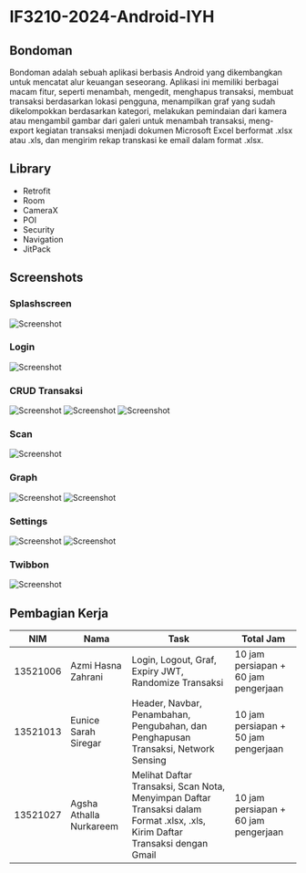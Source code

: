 # IF3210-2024-Android-IYH

## Bondoman
Bondoman adalah sebuah aplikasi berbasis Android yang dikembangkan untuk mencatat alur keuangan seseorang. Aplikasi ini memiliki berbagai macam fitur, seperti menambah, mengedit, menghapus transaksi, membuat transaksi berdasarkan lokasi pengguna, menampilkan graf yang sudah dikelompokkan berdasarkan kategori, melakukan pemindaian dari kamera atau mengambil gambar dari galeri untuk menambah transaksi, meng-export kegiatan transaksi menjadi dokumen Microsoft Excel berformat .xlsx atau .xls, dan mengirim rekap transkasi ke email dalam format .xlsx.

## Library
- Retrofit
- Room
- CameraX
- POI
- Security
- Navigation
- JitPack

## Screenshots
### Splashscreen <br>
![Screenshot](img/splashscreen.jpg)

### Login <br>
![Screenshot](img/login.jpg)

### CRUD Transaksi <br>
![Screenshot](img/transaction.jpg)
![Screenshot](img/add.jpg)
![Screenshot](img/edit.jpg)

### Scan <br>
![Screenshot](img/scan.jpg)

### Graph <br>
![Screenshot](img/graph.jpg)
![Screenshot](img/graph%20landscape.jpg)

### Settings <br>
![Screenshot](img/settings.jpg)
![Screenshot](img/popup%20excel.jpg)

### Twibbon <br>
![Screenshot](img/twibbon.jpg)


## Pembagian Kerja
| NIM      | Nama                   | Task                                                             |Total Jam                           |
|----------|------------------------|------------------------------------------------------------------|------------------------------------|
| 13521006 | Azmi Hasna Zahrani   |Login, Logout, Graf, Expiry JWT, Randomize Transaksi     |10 jam persiapan + 60 jam pengerjaan |
| 13521013 | Eunice Sarah Siregar        | Header, Navbar, Penambahan, Pengubahan, dan Penghapusan Transaksi, Network Sensing               |10 jam persiapan + 50 jam pengerjaan |
| 13521027 | Agsha Athalla Nurkareem            |Melihat Daftar Transaksi, Scan Nota, Menyimpan Daftar Transaksi dalam Format .xlsx, .xls, Kirim Daftar Transaksi dengan Gmail |10 jam persiapan + 60 jam pengerjaan |